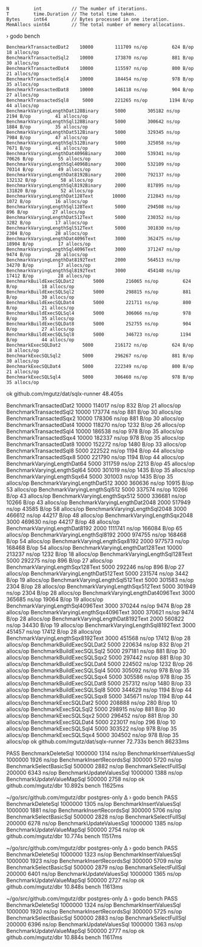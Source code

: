     N         int           // The number of iterations.
    T         time.Duration // The total time taken.
    Bytes     int64         // Bytes processed in one iteration.
    MemAllocs uint64        // The total number of memory allocations.

› godo bench

```
BenchmarkTransactedDat2    10000        111709 ns/op         624 B/op         18 allocs/op
BenchmarkTransactedSql2    10000        173870 ns/op         881 B/op         30 allocs/op
BenchmarkTransactedDat4    10000        115597 ns/op         800 B/op         21 allocs/op
BenchmarkTransactedSql4    10000        184454 ns/op         978 B/op         35 allocs/op
BenchmarkTransactedDat8    10000        146118 ns/op         904 B/op         27 allocs/op
BenchmarkTransactedSql8     5000        221265 ns/op        1194 B/op         44 allocs/op
BenchmarkVaryingLengthDat128Binary      5000        305182 ns/op        2194 B/op         41 allocs/op
BenchmarkVaryingLengthSql128Binary      5000        300642 ns/op        1884 B/op         35 allocs/op
BenchmarkVaryingLengthDat512Binary      5000        329345 ns/op        7984 B/op         47 allocs/op
BenchmarkVaryingLengthSql512Binary      5000        325058 ns/op        7671 B/op         41 allocs/op
BenchmarkVaryingLengthDat4096Binary     3000        539341 ns/op       70626 B/op         55 allocs/op
BenchmarkVaryingLengthSql4096Binary     3000        532109 ns/op       70314 B/op         49 allocs/op
BenchmarkVaryingLengthDat8192Binary     2000        792137 ns/op      132132 B/op         58 allocs/op
BenchmarkVaryingLengthSql8192Binary     2000        817895 ns/op      131820 B/op         52 allocs/op
BenchmarkVaryingLengthDat128Text       10000        212843 ns/op        1072 B/op         16 allocs/op
BenchmarkVaryingLengthSql128Text        5000        294508 ns/op         896 B/op         27 allocs/op
BenchmarkVaryingLengthDat512Text        5000        230352 ns/op        3282 B/op         17 allocs/op
BenchmarkVaryingLengthSql512Text        5000        301830 ns/op        2304 B/op         28 allocs/op
BenchmarkVaryingLengthDat4096Text       3000        362475 ns/op       18904 B/op         17 allocs/op
BenchmarkVaryingLengthSql4096Text       3000        371247 ns/op        9474 B/op         28 allocs/op
BenchmarkVaryingLengthDat8192Text       2000        564513 ns/op       34270 B/op         17 allocs/op
BenchmarkVaryingLengthSql8192Text       3000        454148 ns/op       17412 B/op         28 allocs/op
BenchmarkBuildExecSQLDat2       5000        216065 ns/op         624 B/op         18 allocs/op
BenchmarkBuildExecSQLSql2       5000        298815 ns/op         881 B/op         30 allocs/op
BenchmarkBuildExecSQLDat4       5000        221711 ns/op         800 B/op         21 allocs/op
BenchmarkBuildExecSQLSql4       5000        306066 ns/op         978 B/op         35 allocs/op
BenchmarkBuildExecSQLDat8       5000        252755 ns/op         904 B/op         27 allocs/op
BenchmarkBuildExecSQLSql8       5000        346723 ns/op        1194 B/op         44 allocs/op
BenchmarkExecSQLDat2        5000        216172 ns/op         624 B/op         18 allocs/op
BenchmarkExecSQLSql2        5000        296267 ns/op         881 B/op         30 allocs/op
BenchmarkExecSQLDat4        5000        222349 ns/op         800 B/op         21 allocs/op
BenchmarkExecSQLSql4        5000        306460 ns/op         978 B/op         35 allocs/op
```
ok      github.com/mgutz/dat/sqlx-runner    48.405s


BenchmarkTransactedDat2            10000                             114017   ns/op  832     B/op  21  allocs/op
BenchmarkTransactedSql2            10000                             173774   ns/op  881     B/op  30  allocs/op
BenchmarkTransactedSqx2            10000                             178306   ns/op  881     B/op  30  allocs/op
BenchmarkTransactedDat4            10000                             118270   ns/op  1232    B/op  26  allocs/op
BenchmarkTransactedSql4            10000                             186538   ns/op  978     B/op  35  allocs/op
BenchmarkTransactedSqx4            10000                             182337   ns/op  978     B/op  35  allocs/op
BenchmarkTransactedDat8            10000                             152272   ns/op  1480    B/op  33  allocs/op
BenchmarkTransactedSql8            5000                              222522   ns/op  1194    B/op  44  allocs/op
BenchmarkTransactedSqx8            5000                              221790   ns/op  1194    B/op  44  allocs/op
BenchmarkVaryingLengthDat64        5000                              311759   ns/op  2213    B/op  45  allocs/op
BenchmarkVaryingLengthSql64        5000                              301019   ns/op  1435    B/op  35  allocs/op
BenchmarkVaryingLengthSqx64        5000                              301003   ns/op  1435    B/op  35  allocs/op
BenchmarkVaryingLengthDat512       3000                              360636   ns/op  10915   B/op  53  allocs/op
BenchmarkVaryingLengthSql512       5000                              337574   ns/op  10266   B/op  43  allocs/op
BenchmarkVaryingLengthSqx512       5000                              336681   ns/op  10266   B/op  43  allocs/op
BenchmarkVaryingLengthDat2048      2000                              517949   ns/op  43585   B/op  58  allocs/op
BenchmarkVaryingLengthSql2048      3000                              466612   ns/op  44217   B/op  48  allocs/op
BenchmarkVaryingLengthSqx2048      3000                              469630   ns/op  44217   B/op  48  allocs/op
BenchmarkVaryingLengthDat8192      2000                              1111741  ns/op  166084  B/op  65  allocs/op
BenchmarkVaryingLengthSql8192      2000                              974755   ns/op  168468  B/op  54  allocs/op
BenchmarkVaryingLengthSqx8192      2000                              977573   ns/op  168468  B/op  54  allocs/op
BenchmarkVaryingLengthDat128Text   10000                             213237   ns/op  1232    B/op  18  allocs/op
BenchmarkVaryingLengthSql128Text   5000                              292275   ns/op  896     B/op  27  allocs/op
BenchmarkVaryingLengthSqx128Text   5000                              292246   ns/op  896     B/op  27  allocs/op
BenchmarkVaryingLengthDat512Text   5000                              231574   ns/op  3442    B/op  19  allocs/op
BenchmarkVaryingLengthSql512Text   5000                              301583   ns/op  2304    B/op  28  allocs/op
BenchmarkVaryingLengthSqx512Text   5000                              301949   ns/op  2304    B/op  28  allocs/op
BenchmarkVaryingLengthDat4096Text  3000                              365685   ns/op  19064   B/op  19  allocs/op
BenchmarkVaryingLengthSql4096Text  3000                              370244   ns/op  9474    B/op  28  allocs/op
BenchmarkVaryingLengthSqx4096Text  3000                              370621   ns/op  9474    B/op  28  allocs/op
BenchmarkVaryingLengthDat8192Text  2000                              560822   ns/op  34430   B/op  19  allocs/op
BenchmarkVaryingLengthSql8192Text  3000                              451457   ns/op  17412   B/op  28  allocs/op
BenchmarkVaryingLengthSqx8192Text  3000                              451568   ns/op  17412   B/op  28  allocs/op
BenchmarkBuildExecSQLDat2          5000                              220634   ns/op  832     B/op  21  allocs/op
BenchmarkBuildExecSQLSql2          5000                              297181   ns/op  881     B/op  30  allocs/op
BenchmarkBuildExecSQLSqx2          5000                              297442   ns/op  881     B/op  30  allocs/op
BenchmarkBuildExecSQLDat4          5000                              224502   ns/op  1232    B/op  26  allocs/op
BenchmarkBuildExecSQLSql4          5000                              305092   ns/op  978     B/op  35  allocs/op
BenchmarkBuildExecSQLSqx4          5000                              305586   ns/op  978     B/op  35  allocs/op
BenchmarkBuildExecSQLDat8          5000                              257312   ns/op  1480    B/op  33  allocs/op
BenchmarkBuildExecSQLSql8          5000                              344629   ns/op  1194    B/op  44  allocs/op
BenchmarkBuildExecSQLSqx8          5000                              345671   ns/op  1194    B/op  44  allocs/op
BenchmarkExecSQLDat2               5000                              208888   ns/op  280     B/op  10  allocs/op
BenchmarkExecSQLSql2               5000                              298915   ns/op  881     B/op  30  allocs/op
BenchmarkExecSQLSqx2               5000                              296452   ns/op  881     B/op  30  allocs/op
BenchmarkExecSQLDat4               5000                              223017   ns/op  296     B/op  10  allocs/op
BenchmarkExecSQLSql4               5000                              303522   ns/op  978     B/op  35  allocs/op
BenchmarkExecSQLSqx4               5000                              304502   ns/op  978     B/op  35  allocs/op
ok                                 github.com/mgutz/dat/sqlx-runner  72.733s
bench 86233ms


PASS
BenchmarkDeleteSql   1000000          1314 ns/op
BenchmarkInsertValuesSql     1000000          1926 ns/op
BenchmarkInsertRecordsSql     300000          5720 ns/op
BenchmarkSelectBasicSql   500000          2882 ns/op
BenchmarkSelectFullSql    200000          6343 ns/op
BenchmarkUpdateValuesSql     1000000          1388 ns/op
BenchmarkUpdateValueMapSql    500000          2758 ns/op
ok      github.com/mgutz/dbr    10.892s
bench 11625ms

~/go/src/github.com/mgutz/dbr postgres-only ∆
› godo bench
PASS
BenchmarkDeleteSql   1000000          1305 ns/op
BenchmarkInsertValuesSql     1000000          1881 ns/op
BenchmarkInsertRecordsSql     300000          5706 ns/op
BenchmarkSelectBasicSql   500000          2828 ns/op
BenchmarkSelectFullSql    200000          6278 ns/op
BenchmarkUpdateValuesSql     1000000          1385 ns/op
BenchmarkUpdateValueMapSql    500000          2754 ns/op
ok      github.com/mgutz/dbr    10.774s
bench 11517ms

~/go/src/github.com/mgutz/dbr postgres-only ∆
› godo bench
PASS
BenchmarkDeleteSql   1000000          1323 ns/op
BenchmarkInsertValuesSql     1000000          1923 ns/op
BenchmarkInsertRecordsSql     300000          5709 ns/op
BenchmarkSelectBasicSql   500000          2879 ns/op
BenchmarkSelectFullSql    200000          6401 ns/op
BenchmarkUpdateValuesSql     1000000          1365 ns/op
BenchmarkUpdateValueMapSql    500000          2727 ns/op
ok      github.com/mgutz/dbr    10.848s
bench 11613ms

~/go/src/github.com/mgutz/dbr postgres-only ∆
› godo bench
PASS
BenchmarkDeleteSql   1000000          1324 ns/op
BenchmarkInsertValuesSql     1000000          1920 ns/op
BenchmarkInsertRecordsSql     300000          5725 ns/op
BenchmarkSelectBasicSql   500000          2883 ns/op
BenchmarkSelectFullSql    200000          6396 ns/op
BenchmarkUpdateValuesSql     1000000          1363 ns/op
BenchmarkUpdateValueMapSql    500000          2777 ns/op
ok      github.com/mgutz/dbr    10.884s
bench 11617ms


